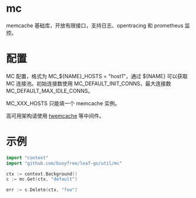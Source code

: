 # mc

memcache 基础库，开放有限接口，支持日志、opentracing 和 prometheus 监控。

# 配置

MC 配置，格式为 MC_${NAME}_HOSTS = "host1"，通过 ${NAME} 可以获取 MC 连接池。初始连接数使用 MC_DEFAULT_INIT_CONNS，最大连接数 MC_DEFAULT_MAX_IDLE_CONNS。

MC_XXX_HOSTS 只能填一个 memcache 实例。

高可用架构请使用 [twemcache](https://github.com/twitter/twemcache) 等中间件。

# 示例
```go
import "context"
import "github.com/busyfree/leaf-go/util/mc"

ctx := context.Background()
c := mc.Get(ctx, "default")

err := c.Delete(ctx, "foo")
```
